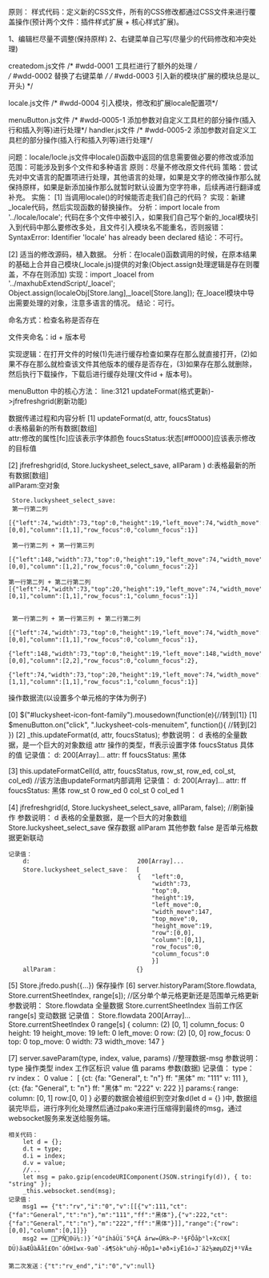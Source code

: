 原则：
    样式代码：定义新的CSS文件，所有的CSS修改都通过CSS文件来进行覆盖操作(预计两个文件：插件样式扩展  +  核心样式扩展)。
    
1、编辑栏尽量不调整(保持原样)
2、右键菜单自己写(尽量少的代码修改和冲突处理)


createdom.js文件
/* #wdd-0001 工具栏进行了额外的处理 */              
/* #wdd-0002 替换了右键菜单 */
/* #wdd-0003 引入新的模块(扩展的模块总是以_开头) */

locale.js文件
/* #wdd-0004 引入模块，修改和扩展locale配置项*/

menuButton.js文件
/* #wdd-0005-1 添加参数对自定义工具栏的部分操作(插入行和插入列等)进行处理*/
handler.js文件
/* #wdd-0005-2 添加参数对自定义工具栏的部分操作(插入行和插入列等)进行处理*/

问题：locale/locle.js文件中locale()函数中返回的信息需要做必要的修改或添加
范围：可能涉及到多个文件和多种语言
原则：尽量不修改原文件代码
策略：尝试先对中文语言的配置项进行处理，其他语言的处理，如果是文字的修改操作那么就保持原样，如果是新添加操作那么就暂时默认设置为空字符串，后续再进行翻译或补充。
实施：
[1] 当调用locale()的时候能否走我们自己的代码？ 
    实现：新建_locale代码，然后实现函数的替换操作。
    分析：import locale from '../locale/locale'; 代码在多个文件中被引入，如果我们自己写个新的_local模块引入到代码中那么要修改多处，且文件引入模块名不能重名，否则报错：SyntaxError: Identifier 'locale' has already been declared 
    结论：不可行。

[2] 适当的修改源码，植入数据。
    分析：在locale()函数调用的时候，在原本结果的基础上合并自己模块(_locale.js)提供的对象(Object.assign处理逻辑是存在则覆盖，不存在则添加)
    实现：import _loacel from '../maxhubExtendScript/_loacel';
         Object.assign(localeObj[Store.lang],_loacel[Store.lang]);
         在_loacel模块中导出需要处理的对象，注意多语言的情况。
    结论：可行。


         
命名方式：检查名称是否存在

文件夹命名：id + 版本号 

实现逻辑：在打开文件的时候(1)先进行缓存检查如果存在那么就直接打开，(2)如果不存在那么就检查该文件其他版本的缓存是否存在，(3)如果存在那么就删除，然后执行下载操作，下载后进行缓存处理(文件id + 版本号)。



menuButton 中的核心方法：
line:3121 updateFormat(格式更新)->jfrefreshgrid(刷新功能)   

数据传递过程和内容分析
[1] updateFormat(d, attr, foucsStatus)                          
    d:表格最新的所有数据[数组]  
    attr:修改的属性[fc]应该表示字体颜色 
    foucsStatus:状态[#ff0000]应该表示修改的目标值

[2] jfrefreshgrid(d, Store.luckysheet_select_save, allParam )
     d:表格最新的所有数据[数组]  
     allParam:空对象

     Store.luckysheet_select_save:
     第一行第二列 
      [{"left":74,"width":73,"top":0,"height":19,"left_move":74,"width_move":73,"top_move":0,"height_move":19,"row":[0,0],"column":[1,1],"row_focus":0,"column_focus":1}]
     
     第一行第二列 + 第一行第三列
     [{"left":148,"width":73,"top":0,"height":19,"left_move":74,"width_move":147,"top_move":0,"height_move":19,"row":[0,0],"column":[1,2],"row_focus":0,"column_focus":2}]
     
    第一行第二列 + 第二行第二列
    [{"left":74,"width":73,"top":20,"height":19,"left_move":74,"width_move":73,"top_move":0,"height_move":39,"row":[0,1],"column":[1,1],"row_focus":1,"column_focus":1}]
    

     第一行第二列 + 第一行第三列 + 第二行第二列
     [{"left":74,"width":73,"top":0,"height":19,"left_move":74,"width_move":73,"top_move":0,"height_move":19,"row":[0,0],"column":[1,1],"row_focus":0,"column_focus":1},
     {"left":148,"width":73,"top":0,"height":19,"left_move":148,"width_move":73,"top_move":0,"height_move":19,"row":[0,0],"column":[2,2],"row_focus":0,"column_focus":2},
     {"left":74,"width":73,"top":20,"height":19,"left_move":74,"width_move":73,"top_move":20,"height_move":19,"row":[1,1],"column":[1,1],"row_focus":1,"column_focus":1}]

  

  操作数据流(以设置多个单元格的字体为例子)

  [0] $("#luckysheet-icon-font-family").mousedown(function(e){//转到[1]}
  [1] $menuButton.on("click", ".luckysheet-cols-menuitem", function(){ //转到[2] })
  [2] _this.updateFormat(d, attr, foucsStatus);
    参数说明：
     d            表格的全量数据，是一个巨大的对象数组
     attr         操作的类型，ff表示设置字体
     foucsStatus  具体的值
    记录值：
        d:              200[Array]...
        attr:           ff
        foucsStatus:    黑体
     
  [3] this.updateFormatCell(d, attr, foucsStatus, row_st, row_ed, col_st, col_ed) //该方法由updateFormat内部调用
    记录值：
         d:              200[Array]...
         attr:           ff
         foucsStatus:    黑体
         row_st          0
         row_ed          0
         col_st          0
         col_ed          1

  [4] jfrefreshgrid(d, Store.luckysheet_select_save, allParam, false);            //刷新操作
    参数说明：
      d                                 表格的全量数据，是一个巨大的对象数组
      Store.luckysheet_select_save      保存数据
      allParam                          其他参数
      false                             是否单元格数据更新联动
      
    记录值：
        d:                              200[Array]...
        Store.luckysheet_select_save：  [
                                        {   "left":0,
                                            "width":73,
                                            "top":0,
                                            "height":19,
                                            "left_move":0,
                                            "width_move":147,
                                            "top_move":0,
                                            "height_move":19,
                                            "row":[0,0],
                                            "column":[0,1],
                                            "row_focus":0,
                                            "column_focus":0
                                            }]
        allParam：                      {}
        
  [5] Store.jfredo.push({...})          保存操作
  [6] server.historyParam(Store.flowdata, Store.currentSheetIndex, range[s]);     //区分单个单元格更新还是范围单元格更新
    参数说明：
        Store.flowdata              全量数据
        Store.currentSheetIndex     当前工作区
        range[s]                    变动数据
    记录值：
        Store.flowdata          200[Array]...
        Store.currentSheetIndex 0
        range[s]                {
                                    column: (2) [0, 1]
                                    column_focus: 0
                                    height: 19
                                    height_move: 19
                                    left: 0
                                    left_move: 0
                                    row: (2) [0, 0]
                                    row_focus: 0
                                    top: 0
                                    top_move: 0
                                    width: 73
                                    width_move: 147
                                }

  [7] server.saveParam(type, index, value, params)                                //整理数据-msg
    参数说明：
        type                        操作类型
        index                       工作区标识
        value                       值
        params                      参数(数据)
    记录值：
        type：     rv 
        index：    0 
        value：    [
                    {ct: {fa: "General", t: "n"}
                    ff: "黑体"
                    m: "111"
                    v: 111
                    },
                    {ct: {fa: "General", t: "n"}
                    ff: "黑体"
                    m: "222"
                    v: 222
                    }]
        params:{
                    range:
                        column: [0, 1]
                        row:[0, 0]
                }
    必要的数据会被组织到空对象d(let d = {} )中, 数据组装完毕后，进行序列化处理然后通过pako来进行压缩得到最终的msg，通过websocket服务来发送给服务端。
    
    相关代码：
        let d = {};
        d.t = type;
        d.i = index;
        d.v = value;
        //...
        let msg = pako.gzip(encodeURIComponent(JSON.stringify(d)), { to: "string" });
        _this.websocket.send(msg);
    记录值：
        msg1 == {"t":"rv","i":"0","v":[[{"v":111,"ct":{"fa":"General","t":"n"},"m":"111","ff":"黑体"},{"v":222,"ct":{"fa":"General","t":"n"},"m":"222","ff":"黑体"}]],"range":{"row":[0,0],"column":[0,1]}}
        msg2 ==       ­PÑ0ü¼:)}´*û"íhâÜï¯5ºÇÁ árw=ÚRk~P·¹§FÕåþ°l+Xc©X[ DÜ)ãaÆÛàÄåî£On¯óÓHîwx-9a0`-á¶Sòk"uhÿ-HÔp1=¹øð×iyË1ó»J¨ã2½æøµDZjª¹VÄ±  

    第二次发送：{"t":"rv_end","i":"0","v":null}